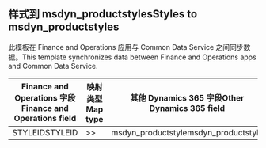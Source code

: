 ## <a name="styles-to-msdyn_productstyles"></a><span data-ttu-id="7d33e-101">样式到 msdyn_productstyles</span><span class="sxs-lookup"><span data-stu-id="7d33e-101">Styles to msdyn_productstyles</span></span>

<span data-ttu-id="7d33e-102">此模板在 Finance and Operations 应用与 Common Data Service 之间同步数据。</span><span class="sxs-lookup"><span data-stu-id="7d33e-102">This template synchronizes data between Finance and Operations apps and Common Data Service.</span></span>

<span data-ttu-id="7d33e-103">Finance and Operations 字段</span><span class="sxs-lookup"><span data-stu-id="7d33e-103">Finance and Operations field</span></span> | <span data-ttu-id="7d33e-104">映射类型</span><span class="sxs-lookup"><span data-stu-id="7d33e-104">Map type</span></span> | <span data-ttu-id="7d33e-105">其他 Dynamics 365 字段</span><span class="sxs-lookup"><span data-stu-id="7d33e-105">Other Dynamics 365 field</span></span> | <span data-ttu-id="7d33e-106">默认值</span><span class="sxs-lookup"><span data-stu-id="7d33e-106">Default value</span></span>
---|---|---|---
<span data-ttu-id="7d33e-107">STYLEID</span><span class="sxs-lookup"><span data-stu-id="7d33e-107">STYLEID</span></span> | >> | <span data-ttu-id="7d33e-108">msdyn_productstyle</span><span class="sxs-lookup"><span data-stu-id="7d33e-108">msdyn_productstyle</span></span> | 
